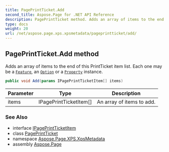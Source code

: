 ```yaml
---
title: PagePrintTicket.Add
second_title: Aspose.Page for .NET API Reference
description: PagePrintTicket method. Adds an array of items to the end of this PrintTicket item list. Each one may be a Feature an Option or a Property instance
type: docs
weight: 20
url: /net/aspose.page.xps.xpsmetadata/pageprintticket/add/
---
```

## PagePrintTicket.Add method

Adds an array of items to the end of this PrintTicket item list. Each one may be a [`Feature`](../../feature/), an [`Option`](../../option/) or a [`Property`](../../property/) instance.

```csharp
public void Add(params IPagePrintTicketItem[] items)
```

| Parameter | Type | Description |
| --- | --- | --- |
| items | IPagePrintTicketItem[] | An array of items to add. |

### See Also

* interface [IPagePrintTicketItem](../../ipageprintticketitem/)
* class [PagePrintTicket](../)
* namespace [Aspose.Page.XPS.XpsMetadata](../../pageprintticket/)
* assembly [Aspose.Page](../../../)


